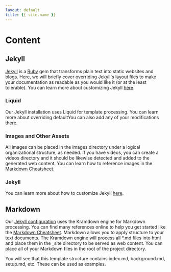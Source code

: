 ```yaml
---
layout: default
title: {{ site.name }}
---
```


# <a name="content" class="anchor">Content</a>

## <a name="jekyll" class="anchor">Jekyll</a>
 
[Jekyll](https://jekyllrb.com/) is a [Ruby](https://www.ruby-lang.org/) gem that transforms plain text into static websites and blogs. Here, we will briefly cover overriding Jekyll's layout files to make your documentation as readable as you would like it (or at the least tolerable). You can learn more about customizing Jekyll [here](https://jekyllrb.com/).

### <a name="sass" class="anchor">Liquid</a>

Our Jekyll installation uses Liquid for template processing. You can learn more about overriding defaultYou can also add any of your modifications there.

### <a name="images" class="anchor">Images and Other Assets</a>

All images can be placed in the images directory under a logical organizational structure, as needed. If you have videos, you can create a videos directory and it should be likewise detected and added to the generated web content. You can learn how to reference images in the [Markdown Cheatsheet](https://github.com/adam-p/markdown-here/wiki/Markdown-Cheatsheet).

### <a name="jekyll" class="anchor">Jekyll</a>

You can learn more about how to customize Jekyll [here](https://jekyllrb.com/).

## <a name="markdown" class="anchor">Markdown</a>

Our [Jekyll configuration](setup.html#jekyll_config) uses the Kramdown engine for Markdown processing. You can find many references online to help you get started like the [Markdown Cheatsheet](https://github.com/adam-p/markdown-here/wiki/Markdown-Cheatsheet). Markdown allows you to apply structure to your text documents. The Kramdown engine will process all *.md files into html and place them in the _site directory to be served as web content. You can place all of your Markdown files in the root of the project directory.

You will see that this template structure contains index.md, background.md, setup.md, etc. These can be used as examples.
